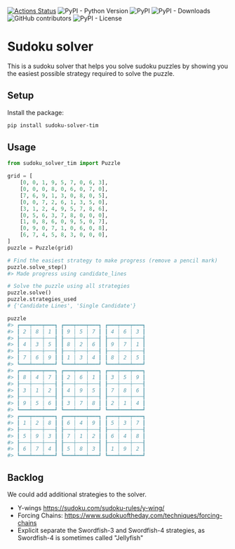 [![Actions Status](https://github.com/timvink/sudoku-solver/actions/workflows/unit_test.yml/badge.svg)](https://github.com/timvink/sudoku-solver/actions)
![PyPI - Python Version](https://img.shields.io/pypi/pyversions/sudoku-solver-tim)
![PyPI](https://img.shields.io/pypi/v/sudoku-solver-tim)
![PyPI - Downloads](https://img.shields.io/pypi/dm/sudoku-solver-tim)
![GitHub contributors](https://img.shields.io/github/contributors/timvink/sudoku-solver-tim)
![PyPI - License](https://img.shields.io/pypi/l/sudoku-solver-tim)

# Sudoku solver

This is a sudoku solver that helps you solve sudoku puzzles by showing you the easiest possible strategy required to solve the puzzle.

## Setup

Install the package:

```bash
pip install sudoku-solver-tim
```

## Usage

```python
from sudoku_solver_tim import Puzzle

grid = [
    [0, 0, 1, 9, 5, 7, 0, 6, 3],
    [0, 0, 0, 8, 0, 6, 0, 7, 0],
    [7, 6, 9, 1, 3, 0, 8, 0, 5],
    [0, 0, 7, 2, 6, 1, 3, 5, 0],
    [3, 1, 2, 4, 9, 5, 7, 8, 6],
    [0, 5, 6, 3, 7, 8, 0, 0, 0],
    [1, 0, 8, 6, 0, 9, 5, 0, 7],
    [0, 9, 0, 7, 1, 0, 6, 0, 8],
    [6, 7, 4, 5, 8, 3, 0, 0, 0],
]
puzzle = Puzzle(grid)

# Find the easiest strategy to make progress (remove a pencil mark)
puzzle.solve_step()
#> Made progress using candidate_lines

# Solve the puzzle using all strategies
puzzle.solve()
puzzle.strategies_used
# {'Candidate Lines', 'Single Candidate'}

puzzle
#> ┏━━━┯━━━┯━━━┓ ┏━━━┯━━━┯━━━┓ ┏━━━┯━━━┯━━━┓ 
#> ┃ 2 │ 8 │ 1 ┃ ┃ 9 │ 5 │ 7 ┃ ┃ 4 │ 6 │ 3 ┃ 
#> ┠───┼───┼───┨ ┠───┼───┼───┨ ┠───┼───┼───┨ 
#> ┃ 4 │ 3 │ 5 ┃ ┃ 8 │ 2 │ 6 ┃ ┃ 9 │ 7 │ 1 ┃ 
#> ┠───┼───┼───┨ ┠───┼───┼───┨ ┠───┼───┼───┨ 
#> ┃ 7 │ 6 │ 9 ┃ ┃ 1 │ 3 │ 4 ┃ ┃ 8 │ 2 │ 5 ┃ 
#> ┗━━━┷━━━┷━━━┛ ┗━━━┷━━━┷━━━┛ ┗━━━┷━━━┷━━━┛ 
#> ┏━━━┯━━━┯━━━┓ ┏━━━┯━━━┯━━━┓ ┏━━━┯━━━┯━━━┓ 
#> ┃ 8 │ 4 │ 7 ┃ ┃ 2 │ 6 │ 1 ┃ ┃ 3 │ 5 │ 9 ┃ 
#> ┠───┼───┼───┨ ┠───┼───┼───┨ ┠───┼───┼───┨ 
#> ┃ 3 │ 1 │ 2 ┃ ┃ 4 │ 9 │ 5 ┃ ┃ 7 │ 8 │ 6 ┃ 
#> ┠───┼───┼───┨ ┠───┼───┼───┨ ┠───┼───┼───┨ 
#> ┃ 9 │ 5 │ 6 ┃ ┃ 3 │ 7 │ 8 ┃ ┃ 2 │ 1 │ 4 ┃ 
#> ┗━━━┷━━━┷━━━┛ ┗━━━┷━━━┷━━━┛ ┗━━━┷━━━┷━━━┛ 
#> ┏━━━┯━━━┯━━━┓ ┏━━━┯━━━┯━━━┓ ┏━━━┯━━━┯━━━┓ 
#> ┃ 1 │ 2 │ 8 ┃ ┃ 6 │ 4 │ 9 ┃ ┃ 5 │ 3 │ 7 ┃ 
#> ┠───┼───┼───┨ ┠───┼───┼───┨ ┠───┼───┼───┨ 
#> ┃ 5 │ 9 │ 3 ┃ ┃ 7 │ 1 │ 2 ┃ ┃ 6 │ 4 │ 8 ┃ 
#> ┠───┼───┼───┨ ┠───┼───┼───┨ ┠───┼───┼───┨ 
#> ┃ 6 │ 7 │ 4 ┃ ┃ 5 │ 8 │ 3 ┃ ┃ 1 │ 9 │ 2 ┃ 
#> ┗━━━┷━━━┷━━━┛ ┗━━━┷━━━┷━━━┛ ┗━━━┷━━━┷━━━┛ 
```

## Backlog

We could add additional strategies to the solver.

- Y-wings https://sudoku.com/sudoku-rules/y-wing/
- Forcing Chains: https://www.sudokuoftheday.com/techniques/forcing-chains
- Explicit separate the Swordfish-3 and Swordfish-4 strategies, as Swordfish-4 is sometimes called "Jellyfish"